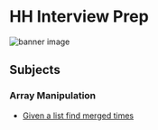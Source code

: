 # HH Interview Prep
![banner image](https://mauerbac-web-images.s3-us-west-2.amazonaws.com/hh-banner.jpg)

## Subjects

### Array Manipulation

* [Given a list find merged times]()

